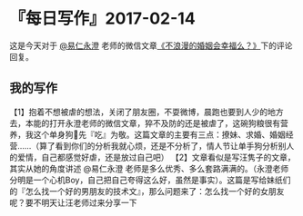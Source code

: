 # 『每日写作』2017-02-14

这是今天对于  [@易仁永澄](http://weibo.com/u/1640237087)  老师的微信文章[《不浪漫的婚姻会幸福么？》](http://mp.weixin.qq.com/s/bQX790J1fpaS-iWTPXeUuA)下的评论回复。

## 我的写作

【1】抱着不想被虐的想法，关闭了朋友圈，不耍微博，晨跑也要到人少的地方去，本能的打开永澄老师的微信文章，猝不及防的还是被虐了，这碗狗粮很有营养，我这个单身狗🐶先『吃』为敬。这篇文章的主要有三点：撩妹、求婚、婚姻经营……（算了看到你们的分析我就心烦，还是不分析了，情人节让单手狗分析别人的爱情，自己都感觉好虐，还是放过自己吧）
【2】文章看似是写汪隽子的文章，其实从她的角度讲述 @易仁永澄 老师是多么优秀、多么套路满满的。（永澄老师分明是一个心机Boy，自己把自己夸得这么好，虽然是事实）。这篇是写给妹纸们的『怎么找一个好的男朋友的技术文』，那么问题来了：怎么找一个好的女朋友呢？要不明天让汪老师过来分享一下
